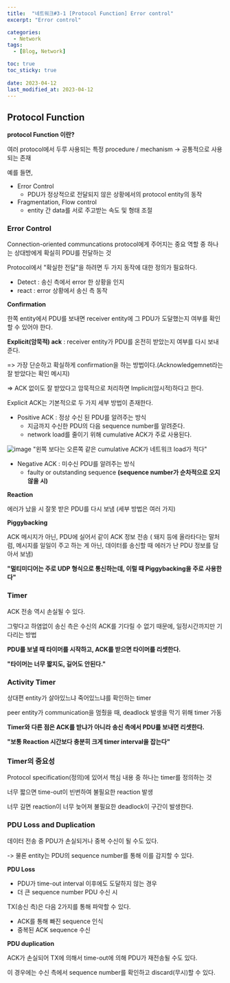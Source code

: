 ```yaml
---
title:  "네트워크#3-1 [Protocol Function] Error control"
excerpt: "Error control"

categories:
  - Network
tags:
  - [Blog, Network]

toc: true
toc_sticky: true
 
date: 2023-04-12
last_modified_at: 2023-04-12
---
```


## Protocol Function

**protocol Function 이란?** 

여러 protocol에서 두루 사용되는 특정 procedure / mechanism -> 공통적으로 사용되는 존재

예를 들면,

-   Error Control
    -   PDU가 정상적으로 전달되지 않은 상황에서의 protocol entity의 동작
-   Fragmentation, Flow control
    -   entity 간 data를 서로 주고받는 속도 및 형태 조절 

### **Error Control**

Connection-oriented communcations protocol에게 주어지는 중요 역할 중 하나는 상대방에게 확실히 PDU를 전달하는 것

Protocol에서 "확실한 전달"을 하려면 두 가지 동작에 대한 정의가 필요하다.

-   Detect : 송신 측에서 error 한 상황을 인지
-   react : error 상황에서 송신 측 동작

**Confirmation**

한쪽 entity에서 PDU를 보내면 receiver entity에 그 PDU가 도달했는지 여부를 확인할 수 있어야 한다.

**Explicit(암묵적) ack** : receiver entity가 PDU를 온전히 받았는지 여부를 다시 보내준다. 

\=> 가장 단순하고 확실하게 confirmation을 하는 방법이다.(Acknowledgemnet라는 잘 받았다는 확인 메시지)

\=> ACK 없이도 잘 받았다고 암묵적으로 처리하면 Implicit(암시적)하다고 한다.

Explicit ACK는 기본적으로 두 가지 세부 방법이 존재한다.

-   Positive ACK : 정상 수신 된 PDU를 알려주는 방식
    -   지금까지 수신한 PDU의 다음 sequence number를 알려준다.
    -   network load를 줄이기 위해 cumulative ACK가 주로 사용된다.

![image](https://user-images.githubusercontent.com/62383521/231238526-62f6fcbf-3f0a-41ae-8c3d-57e3d05b76f4.png)
"왼쪽 보다는 오른쪽 같은 cumulative ACK가 네트워크 load가 적다"

-   Negative ACK : 미수신 PDU를 알려주는 방식
    -   faulty or outstanding sequence **(sequence number가 순차적으로 오지 않을 시)**

**Reaction**

에러가 났을 시 잘못 받은 PDU를 다시 보냄 (세부 방법은 여러 가지)

**Piggybacking**

ACK 메시지가 아닌, PDU에 실어서 같이 ACK 정보 전송 ( 돼지 등에 올라타다는 말처럼, 메시지를 일일이 주고 하는 게 아닌, 데이터를 송신할 때 에러가 난 PDU 정보를 담아서 보냄)

**"멀티미디어는 주로 UDP 형식으로 통신하는데, 이럴 때 Piggybacking을 주로 사용한다"**

### **Timer**

ACK 전송 역시 손실될 수 있다. 

그렇다고 하염없이 송신 측은 수신의 ACK를 기다릴 수 없기 때문에, 일정시간까지만 기다리는 방법 

**PDU를 보낼 때 타이머를 시작하고, ACK를 받으면 타이머를 리셋한다.**

**"타이머는 너무 짧지도, 길어도 안된다."**

### **Activity Timer**

상대편 entity가 살아있느냐 죽어있느냐를 확인하는 timer

peer entity가 communication을 멈췄을 때, deadlock 발생을 막기 위해 timer 가동

**Timer와 다른 점은 ACK를 받냐가 아니라 송신 측에서 PDU를 보내면 리셋한다.**

**"보통 Reaction 시간보다 충분히 크게 timer interval을 잡는다"**

### **Timer의 중요성**

Protocol specification(정의)에 있어서 핵심 내용 중 하나는 timer를 정의하는 것 

너무 짧으면 time-out이 빈번하여 불필요한 reaction 발생

너무 길면 reaction이 너무 늦어져 불필요한 deadlock이 구간이 발생한다. 

### **PDU Loss and Duplication** 

데이터 전송 중 PDU가 손실되거나 중복 수신이 될 수도 있다.

\-> 물론 entity는 PDU의 sequence number를 통해 이를 감지할 수 있다.

**PDU Loss**

-   PDU가 time-out interval 이후에도 도달하지 않는 경우 
-   더 큰 sequence number PDU 수신 시 

TX(송신 측)은 다음 2가지를 통해 파악할 수 있다.

-   ACK를 통해 빠진 sequence 인식
-   중복된 ACK sequence 수신

**PDU duplication**

ACK가 손실되어 TX에 의해서 time-out에 의해 PDU가 재전송될 수도 있다.

이 경우에는 수신 측에서 sequence number를 확인하고 discard(무시)할 수 있다.

